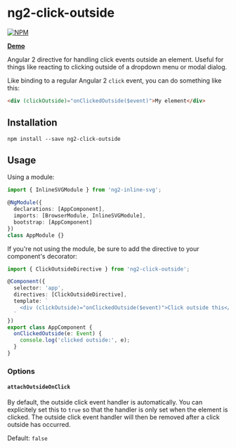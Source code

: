 # ng2-click-outside

[![NPM](https://nodei.co/npm/ng2-click-outside.png?compact=true)](https://nodei.co/npm/ng2-click-outside/)

**[Demo](http://echeung.me/ng2-click-outside/)**

Angular 2 directive for handling click events outside an element. Useful for things like reacting to clicking
outside of a dropdown menu or modal dialog.

Like binding to a regular Angular 2 `click` event, you can do something like this:

```HTML
<div (clickOutside)="onClickedOutside($event)">My element</div>
```


## Installation

```shell
npm install --save ng2-click-outside
```


## Usage

Using a module:

```typescript
import { InlineSVGModule } from 'ng2-inline-svg';

@NgModule({
  declarations: [AppComponent],
  imports: [BrowserModule, InlineSVGModule],
  bootstrap: [AppComponent]
})
class AppModule {}
```

If you're not using the module, be sure to add the directive to your component's decorator:

```typescript
import { ClickOutsideDirective } from 'ng2-click-outside';

@Component({
  selector: 'app',
  directives: [ClickOutsideDirective],
  template: `
    <div (clickOutside)="onClickedOutside($event)">Click outside this</div>
  `
})
export class AppComponent {
  onClickedOutside(e: Event) {
    console.log('clicked outside:', e);
  }
}
```

### Options

#### `attachOutsideOnClick`

By default, the outside click event handler is automatically. You can explicitely set this to `true`
so that the handler is only set when the element is clicked. The outside click event handler will
then be removed after a click outside has occurred.

Default: `false`